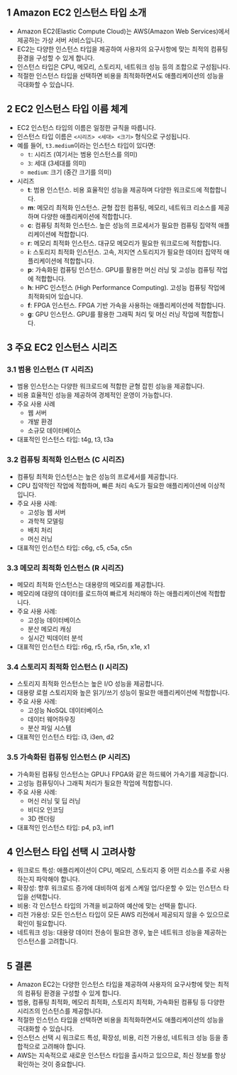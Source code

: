 ## 1 Amazon EC2 인스턴스 타입 소개

- Amazon EC2(Elastic Compute Cloud)는 AWS(Amazon Web Services)에서 제공하는 가상 서버 서비스입니다.
- EC2는 다양한 인스턴스 타입을 제공하여 사용자의 요구사항에 맞는 최적의 컴퓨팅 환경을 구성할 수 있게 합니다.
- 인스턴스 타입은 CPU, 메모리, 스토리지, 네트워크 성능 등의 조합으로 구성됩니다.
- 적절한 인스턴스 타입을 선택하면 비용을 최적화하면서도 애플리케이션의 성능을 극대화할 수 있습니다.



## 2 EC2 인스턴스 타입 이름 체계

- EC2 인스턴스 타입의 이름은 일정한 규칙을 따릅니다.
- 인스턴스 타입 이름은 `<시리즈> <세대> <크기>` 형식으로 구성됩니다.
- 예를 들어, `t3.medium`이라는 인스턴스 타입이 있다면:
	- `t`: 시리즈 (여기서는 범용 인스턴스를 의미)
	- `3`: 세대 (3세대를 의미)
	- `medium`: 크기 (중간 크기를 의미)
- 시리즈
	- **t**: 범용 인스턴스. 비용 효율적인 성능을 제공하며 다양한 워크로드에 적합합니다.
    - **m**: 메모리 최적화 인스턴스. 균형 잡힌 컴퓨팅, 메모리, 네트워크 리소스를 제공하며 다양한 애플리케이션에 적합합니다.
    - **c**: 컴퓨팅 최적화 인스턴스. 높은 성능의 프로세서가 필요한 컴퓨팅 집약적 애플리케이션에 적합합니다.
    - **r**: 메모리 최적화 인스턴스. 대규모 메모리가 필요한 워크로드에 적합합니다.
    - **i**: 스토리지 최적화 인스턴스. 고속, 저지연 스토리지가 필요한 데이터 집약적 애플리케이션에 적합합니다.
    - **p**: 가속화된 컴퓨팅 인스턴스. GPU를 활용한 머신 러닝 및 고성능 컴퓨팅 작업에 적합합니다.
    - **h**: HPC 인스턴스 (High Performance Computing). 고성능 컴퓨팅 작업에 최적화되어 있습니다.
    - **f**: FPGA 인스턴스. FPGA 기반 가속을 사용하는 애플리케이션에 적합합니다.
    - **g**: GPU 인스턴스. GPU를 활용한 그래픽 처리 및 머신 러닝 작업에 적합합니다.



## 3 주요 EC2 인스턴스 시리즈

### 3.1 범용 인스턴스 (T 시리즈)

- 범용 인스턴스는 다양한 워크로드에 적합한 균형 잡힌 성능을 제공합니다.
- 비용 효율적인 성능을 제공하여 경제적인 운영이 가능합니다.
- 주요 사용 사례
	- 웹 서버
	- 개발 환경
	- 소규모 데이터베이스
- 대표적인 인스턴스 타입: t4g, t3, t3a



### 3.2 컴퓨팅 최적화 인스턴스 (C 시리즈)

- 컴퓨팅 최적화 인스턴스는 높은 성능의 프로세서를 제공합니다.
- CPU 집약적인 작업에 적합하며, 빠른 처리 속도가 필요한 애플리케이션에 이상적입니다.
- 주요 사용 사례:
	- 고성능 웹 서버
	- 과학적 모델링
	- 배치 처리
	- 머신 러닝
- 대표적인 인스턴스 타입: c6g, c5, c5a, c5n



### 3.3 메모리 최적화 인스턴스 (R 시리즈)

- 메모리 최적화 인스턴스는 대용량의 메모리를 제공합니다.
- 메모리에 대량의 데이터를 로드하여 빠르게 처리해야 하는 애플리케이션에 적합합니다.
- 주요 사용 사례:
	- 고성능 데이터베이스
	- 분산 메모리 캐싱
	- 실시간 빅데이터 분석
- 대표적인 인스턴스 타입: r6g, r5, r5a, r5n, x1e, x1



### 3.4 스토리지 최적화 인스턴스 (I 시리즈)

- 스토리지 최적화 인스턴스는 높은 I/O 성능을 제공합니다.
- 대용량 로컬 스토리지와 높은 읽기/쓰기 성능이 필요한 애플리케이션에 적합합니다.
- 주요 사용 사례:
	- 고성능 NoSQL 데이터베이스
	- 데이터 웨어하우징
	- 분산 파일 시스템
- 대표적인 인스턴스 타입: i3, i3en, d2



### 3.5 가속화된 컴퓨팅 인스턴스 (P 시리즈)

- 가속화된 컴퓨팅 인스턴스는 GPU나 FPGA와 같은 하드웨어 가속기를 제공합니다.
- 고성능 컴퓨팅이나 그래픽 처리가 필요한 작업에 적합합니다.
- 주요 사용 사례:
	- 머신 러닝 및 딥 러닝
	- 비디오 인코딩
	- 3D 렌더링
- 대표적인 인스턴스 타입: p4, p3, inf1



## 4 인스턴스 타입 선택 시 고려사항

- 워크로드 특성: 애플리케이션이 CPU, 메모리, 스토리지 중 어떤 리소스를 주로 사용하는지 파악해야 합니다.
- 확장성: 향후 워크로드 증가에 대비하여 쉽게 스케일 업/다운할 수 있는 인스턴스 타입을 선택합니다.
- 비용: 각 인스턴스 타입의 가격을 비교하여 예산에 맞는 선택을 합니다.
- 리전 가용성: 모든 인스턴스 타입이 모든 AWS 리전에서 제공되지 않을 수 있으므로 확인이 필요합니다.
- 네트워크 성능: 대용량 데이터 전송이 필요한 경우, 높은 네트워크 성능을 제공하는 인스턴스를 고려합니다.



## 5 결론

- Amazon EC2는 다양한 인스턴스 타입을 제공하여 사용자의 요구사항에 맞는 최적의 컴퓨팅 환경을 구성할 수 있게 합니다.
- 범용, 컴퓨팅 최적화, 메모리 최적화, 스토리지 최적화, 가속화된 컴퓨팅 등 다양한 시리즈의 인스턴스를 제공합니다.
- 적절한 인스턴스 타입을 선택하면 비용을 최적화하면서도 애플리케이션의 성능을 극대화할 수 있습니다.
- 인스턴스 선택 시 워크로드 특성, 확장성, 비용, 리전 가용성, 네트워크 성능 등을 종합적으로 고려해야 합니다.
- AWS는 지속적으로 새로운 인스턴스 타입을 출시하고 있으므로, 최신 정보를 항상 확인하는 것이 중요합니다.